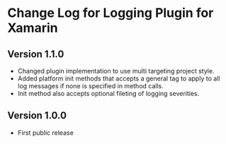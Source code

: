 # Change Log for Logging Plugin for Xamarin

## Version 1.1.0

* Changed plugin implementation to use multi targeting project style.
* Added platform init methods that accepts a general tag to apply to all log messages if none is specified in method calls.
* Init method also accepts optional fileting of logging severities.

## Version 1.0.0

* First public release